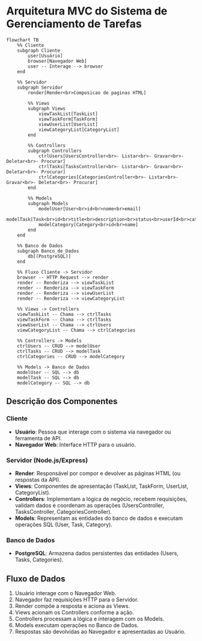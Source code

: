 # Arquitetura MVC do Sistema de Gerenciamento de Tarefas

```mermaid
flowchart TB
    %% Cliente
    subgraph Cliente
        user[Usuário]
        browser[Navegador Web]
        user -- Interage --> browser
    end

    %% Servidor
    subgraph Servidor
        render[Render<br>Composicao de paginas HTML]

        %% Views
        subgraph Views
            viewTaskList[TaskList]
            viewTaskForm[TaskForm]
            viewUserList[UserList]
            viewCategoryList[CategoryList]
        end

        %% Controllers
        subgraph Controllers
            ctrlUsers[UsersController<br>- Listar<br>- Gravar<br>- Deletar<br>- Procurar]
            ctrlTasks[TasksController<br>- Listar<br>- Gravar<br>- Deletar<br>- Procurar]
            ctrlCategories[CategoriesController<br>- Listar<br>- Gravar<br>- Deletar<br>- Procurar]
        end

        %% Models
        subgraph Models
            modelUser[User<br>id<br>nome<br>email]
            modelTask[Task<br>id<br>title<br>description<br>status<br>userId<br>categoryId]
            modelCategory[Category<br>id<br>name]
        end
    end

    %% Banco de Dados
    subgraph Banco_de_Dados
        db[(PostgreSQL)]
    end

    %% Fluxo Cliente -> Servidor
    browser -- HTTP Request --> render
    render -- Renderiza --> viewTaskList
    render -- Renderiza --> viewTaskForm
    render -- Renderiza --> viewUserList
    render -- Renderiza --> viewCategoryList

    %% Views -> Controllers
    viewTaskList -- Chama --> ctrlTasks
    viewTaskForm -- Chama --> ctrlTasks
    viewUserList -- Chama --> ctrlUsers
    viewCategoryList -- Chama --> ctrlCategories

    %% Controllers -> Models
    ctrlUsers -- CRUD --> modelUser
    ctrlTasks -- CRUD --> modelTask
    ctrlCategories -- CRUD --> modelCategory

    %% Models -> Banco de Dados
    modelUser -- SQL --> db
    modelTask -- SQL --> db
    modelCategory -- SQL --> db
```

## Descrição dos Componentes

### Cliente

-   **Usuário**: Pessoa que interage com o sistema via navegador ou ferramenta de API.
-   **Navegador Web**: Interface HTTP para o usuário.

### Servidor (Node.js/Express)

-   **Render**: Responsável por compor e devolver as páginas HTML (ou respostas da API).
-   **Views**: Componentes de apresentação (TaskList, TaskForm, UserList, CategoryList).
-   **Controllers**: Implementam a lógica de negócio, recebem requisições, validam dados e coordenam as operações (UsersController, TasksController, CategoriesController).
-   **Models**: Representam as entidades do banco de dados e executam operações SQL (User, Task, Category).

### Banco de Dados

-   **PostgreSQL**: Armazena dados persistentes das entidades (Users, Tasks, Categories).

## Fluxo de Dados

1. Usuário interage com o Navegador Web.
2. Navegador faz requisições HTTP para o Servidor.
3. Render compõe a resposta e aciona as Views.
4. Views acionam os Controllers conforme a ação.
5. Controllers processam a lógica e interagem com os Models.
6. Models executam operações no Banco de Dados.
7. Respostas são devolvidas ao Navegador e apresentadas ao Usuário.
